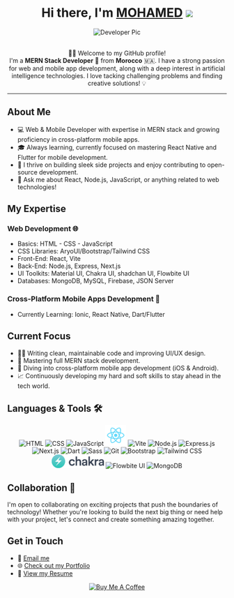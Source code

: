 <div align="center">
    <h1>Hi there, I'm <a href="https://mohamed-laaguili.github.io/CV-Portfolio-2-/" target="_blank">MOHAMED</a> <img src="https://media.giphy.com/media/hvRJCLFzcasrR4ia7z/giphy.gif" width="32"></h1>
    <img alt="Developer Pic" src="https://user-images.githubusercontent.com/49222186/110210369-58458c80-7eb7-11eb-9d6e-2129358b3098.png" width="350"/>
    <br/><br/>
    <p>
        🙏🏻 Welcome to my GitHub profile! <br />
        I'm a <strong>MERN Stack Developer</strong> 🚀 from <strong>Morocco</strong> 🇲🇦. I have a strong passion for web and mobile app development, along with a deep interest in artificial intelligence technologies. I love tacking challenging problems and finding creative solutions! 💡
    </p>
</div>

<hr/>

<h2>About Me</h2>
<ul>
    <li>💻 Web & Mobile Developer with expertise in MERN stack and growing proficiency in cross-platform mobile apps.</li>
    <li>🎓 Always learning, currently focused on mastering React Native and Flutter for mobile development.</li>
    <li>🚀 I thrive on building sleek side projects and enjoy contributing to open-source development.</li>
    <li>💬 Ask me about React, Node.js, JavaScript, or anything related to web technologies!</li>
</ul>

<h2>My Expertise</h2>
<h3>Web Development 🌐</h3>
<ul>
    <li>Basics: HTML - CSS - JavaScript</li>
    <li>CSS Libraries: AryoUI/Bootstrap/Tailwind CSS</li>
    <li>Front-End: React, Vite</li>
    <li>Back-End: Node.js, Express, Next.js</li>
    <li>UI Toolkits: Material UI, Chakra UI, shadchan UI, Flowbite UI</li>
    <li>Databases: MongoDB, MySQL, Firebase, JSON Server</li>
</ul>

<h3>Cross-Platform Mobile Apps Development 📱</h3>
<ul>
    <li>Currently Learning: Ionic, React Native, Dart/Flutter</li>
</ul>

<h2>Current Focus</h2>
<ul>
    <li>🧑‍💻 Writing clean, maintainable code and improving UI/UX design.</li>
    <li>🚀 Mastering full MERN stack development.</li>
    <li>📲 Diving into cross-platform mobile app development (iOS & Android).</li>
    <li>📈 Continuously developing my hard and soft skills to stay ahead in the tech world.</li>
</ul>

<h2>Languages & Tools 🛠️</h2>
<p align="center">
    <!-- HTML -->
    <img src="https://upload.wikimedia.org/wikipedia/commons/6/61/HTML5_logo_and_wordmark.svg" width="48" alt="HTML" />
    <!-- CSS -->
    <img src="https://upload.wikimedia.org/wikipedia/commons/d/d5/CSS3_logo_and_wordmark.svg" width="48" alt="CSS" />
    <!-- JavaScript -->
    <img src="https://upload.wikimedia.org/wikipedia/commons/9/99/Unofficial_JavaScript_logo_2.svg" width="48" alt="JavaScript" />
    <!-- React.js -->
    <img src="https://raw.githubusercontent.com/github/explore/80688e429a7d4ef2fca1e82350fe8e3517d3494d/topics/react/react.png" width="48" alt="React.js" />
    <!-- Vite -->
    <img src="https://vitejs.dev/logo.svg" width="48" alt="Vite" />
    <!-- Node.js -->
    <img src="https://upload.wikimedia.org/wikipedia/commons/d/d9/Node.js_logo.svg" width="48" alt="Node.js" />
    <!-- Express.js -->
    <img src="https://upload.wikimedia.org/wikipedia/commons/6/64/Expressjs.png" width="80" alt="Express.js" />
    <!-- Next.js -->
    <img src="https://upload.wikimedia.org/wikipedia/commons/8/8e/Nextjs-logo.svg" width="100" alt="Next.js" />
    <!-- Dart -->
    <img src="https://avatars1.githubusercontent.com/u/1609975?s=200&v=4" width="48" alt="Dart" />
    <!-- Sass -->
    <img src="https://upload.wikimedia.org/wikipedia/commons/9/96/Sass_Logo_Color.svg" width="48" alt="Sass" />
    <!-- Git -->
    <img src="https://upload.wikimedia.org/wikipedia/commons/3/3f/Git_icon.svg" width="48" alt="Git" />
    <!-- Bootstrap -->
    <img src="https://upload.wikimedia.org/wikipedia/commons/b/b2/Bootstrap_logo.svg" width="48" alt="Bootstrap" />
    <!-- Tailwind CSS -->
    <img src="https://upload.wikimedia.org/wikipedia/commons/d/d5/Tailwind_CSS_Logo.svg" width="48" alt="Tailwind CSS" />
    <!-- Chakra UI -->
    <img src="https://raw.githubusercontent.com/chakra-ui/chakra-ui/main/media/logo-colored.svg" width="120" alt="Chakra UI" />
    <!-- Flowbite UI -->
    <img src="https://flowbite.com/docs/images/logo.svg" width="48" alt="Flowbite UI" />
    <!-- MongoDB -->
    <img src="https://upload.wikimedia.org/wikipedia/commons/9/93/MongoDB_Logo.svg" width="120" alt="MongoDB" />
</p>


<h2>Collaboration 🤝</h2>
<p>
    I'm open to collaborating on exciting projects that push the boundaries of technology! Whether you're looking to build the next big thing or need help with your project, let's connect and create something amazing together.
</p>

<h2>Get in Touch</h2>
<ul>
    <li>📧 <a href="mailto:mohamed.dev.2001@gmail.com" target="_blank">Email me</a></li>
    <li>🌐 <a href="https://laaguili.epizy.com/" target="_blank">Check out my Portfolio</a></li>
    <li>📄 <a href="https://laaguili.epizy.com/IT CV.pdf" target="_blank">View my Resume</a></li>
</ul>

<div align="center">
    <a href="https://www.buymeacoffee.com/mohamedlaaguili" target="_blank"><img src="https://cdn.buymeacoffee.com/buttons/default-red.png" alt="Buy Me A Coffee" width="200"></a>
</div>


